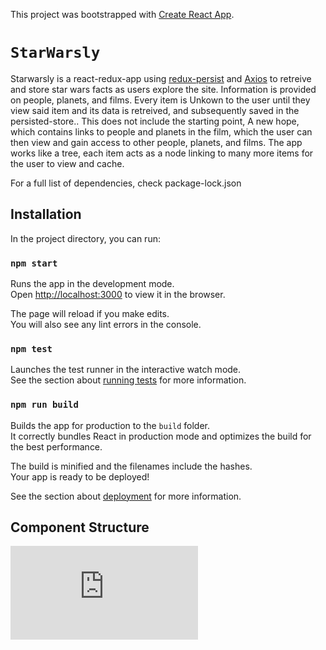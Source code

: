 This project was bootstrapped with [Create React App](https://github.com/facebook/create-react-app).




# `StarWarsly`
Starwarsly is a react-redux-app using [redux-persist](https://www.npmjs.com/package/redux-persist/v/5.6.2) and [Axios](https://axios-http.com/docs/intro) to retreive and store star wars facts as users explore the site. Information is provided on people, planets, and films. Every item is Unkown to the user until they view said item  and its data is retreived, and subsequently saved in the persisted-store.. This does not include the starting point, A new hope, which contains links to people and planets in the film, which the user can then view and gain access to other people, planets, and films. The app works like a tree, each item acts as a node linking to many more items for the user to view and cache. 

For a full list of dependencies, check package-lock.json


## Installation

In the project directory, you can run:

### `npm start`

Runs the app in the development mode.<br />
Open [http://localhost:3000](http://localhost:3000) to view it in the browser.

The page will reload if you make edits.<br />
You will also see any lint errors in the console.

### `npm test`

Launches the test runner in the interactive watch mode.<br />
See the section about [running tests](https://facebook.github.io/create-react-app/docs/running-tests) for more information.

### `npm run build`

Builds the app for production to the `build` folder.<br />
It correctly bundles React in production mode and optimizes the build for the best performance.

The build is minified and the filenames include the hashes.<br />
Your app is ready to be deployed!

See the section about [deployment](https://facebook.github.io/create-react-app/docs/deployment) for more information.

## Component Structure
![alt text](https://github.com/john-tettis/starwarsly/edit/master/README.md)
